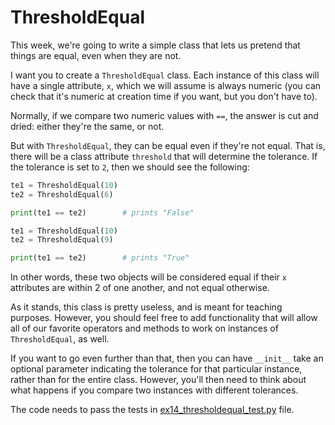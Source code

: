 # ThresholdEqual

This week, we're going to write a simple class that lets us pretend that things are equal, even when they are not.

I want you to create a `ThresholdEqual` class. Each instance of this class will have a single attribute, `x`, which we will assume is always numeric (you can check that it's numeric at creation time if you want, but you don't have to).

Normally, if we compare two numeric values with `==`, the answer is cut and dried: either they're the same, or not.

But with `ThresholdEqual`, they can be equal even if they're not equal. That is, there will be a class attribute `threshold` that will determine the tolerance. If the tolerance is set to `2`, then we should see the following:

```python
te1 = ThresholdEqual(10)
te2 = ThresholdEqual(6)

print(te1 == te2)        # prints "False"

te1 = ThresholdEqual(10)
te2 = ThresholdEqual(9)

print(te1 == te2)        # prints "True"
```

In other words, these two objects will be considered equal if their `x` attributes are within 2 of one another, and not equal otherwise.

As it stands, this class is pretty useless, and is meant for teaching purposes. However, you should feel free to add functionality that will allow all of our favorite operators and methods to work on instances of `ThresholdEqual`, as well.

If you want to go even further than that, then you can have `__init__` take an optional parameter indicating the tolerance for that particular instance, rather than for the entire class. However, you'll then need to think about what happens if you compare two instances with different tolerances.

The code needs to pass the tests in [ex14_thresholdequal_test.py](ex14_thresholdequal_test.py) file.
